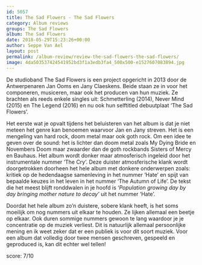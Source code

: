 ```yaml
---
id: 5057
title: The Sad Flowers - The Sad Flowers
category: Album reviews
groups: The Sad Flowers
album: The Sad Flowers
date: 2018-05-29T15:23:26+00:00
author: Seppe Van Ael
layout: post
permalink: /album-review/review-the-sad-flowers-the-sad-flowers/
image: 4da503537424541952bd3f1a3edb3fa4_500x500-e1527607083894.jpg
---
```

De studioband The Sad Flowers is een project opgericht in 2013 door de Antwerpenaren Jan Ooms en Jany Claeskens. Beide staan ze in voor het componeren, musiceren, maar ook het producen van hun muziek. Ze brachten als reeds enkele singles uit: Schmetterling (2014), Never Mind (2015) en The Legend (2016) en nu ook hun selftitled debuutplaat ‘The Sad Flowers’.

Het eerste wat je opvalt tijdens het beluisteren van het album is dat je niet meteen het genre kan benoemen waarvoor Jan en Jany streven. Het is een mengeling van hard rock, doom metal maar ook goth rock. Om een idee te geven over de sound: het is lichter dan doom metal zoals My Dying Bride en Novembers Doom maar zwaarder dan de goth rockbands Sisters of Mercy en Bauhaus. Het album wordt donker maar atmosferisch ingeleid door het instrumentale nummer ‘The Cry’. Deze duister atmosferische klank wordt doorgetrokken doorheen het hele album met donkere onderwerpen zoals: kritiek op de hedendaagse samenleving in het nummer ‘Hate’ en spijt van bepaalde keuzes in het leven in het nummer ‘The Autumn of Life’. De tekst die het meest blijft ronddwalen in je hoofd is ‘_Population growing day by day bringing mother nature to decay’_ uit het nummer ‘Hate’.

Doordat het hele album zo’n duistere, sobere klank heeft, is het soms moeilijk om nog nummers uit elkaar te houden. Ze lijken allemaal een beetje op elkaar. Ook duren sommige nummers gewoon te lang waardoor je je concentratie op de muziek verliest. Dit is natuurlijk allemaal persoonlijke mening en ik weet zeker dat er een publiek is voor dit soort muziek. Voor een album dat volledig door twee mensen geschreven, gespeeld en geproduced is, kan dit echter wel tellen!

score: 7/10
